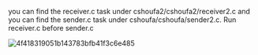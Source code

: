 you can find the receiver.c task under cshoufa2/cshoufa2/receiver2.c 
and you can find the sender.c task under cshoufa/cshoufa/sender2.c.
Run receiver.c before sender.c


![4f418319051b143783bfb41f3c6e485](https://github.com/KangHongZhao/VitalChallenge/assets/42948138/26f88bae-2321-445d-89fc-243ea9b87f47)
